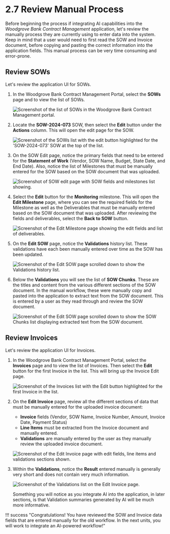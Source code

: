 # 2.7 Review Manual Process

Before beginning the process if integrating AI capabilities into the _Woodgrove Bank Contract Management_ application, let's review the manually process they are currently using to enter data into the system. Keep in mind that a user would need to first read the SOW and Invoice document, before copying and pasting the correct information into the application fields. This manual process can be very time consuming and error-prone.

## Review SOWs

Let's review the application UI for SOWs.

1. In the Woodgrove Bank Contract Management Portal, select the **SOWs** page and to view the list of SOWs.

    ![Screenshot of the list of SOWs in the Woodgrove Bank Contract Management portal.](../img/userportal-sows-list.png)

2. Locate the **SOW-2024-073** SOW, then select the **Edit** button under the **Actions** column. This will open the edit page for the SOW.

    ![Screenshot of the SOWs list with the edit button highlighted for the 'SOW-2024-073' SOW at the top of the list.](../img/userportal-sows-list-first-edit-highlighted.png)

3. On the SOW Edit page, notice the primary fields that need to be entered for the **Statement of Work** (Vendor, SOW Name, Budget, State Date, and End Date). Also, notice the list of Milestones that must be manually entered for the SOW based on the SOW document that was uploaded.

    ![Screenshot of SOW edit page with SOW fields and milestones list showing.](../img/userportal-sow-edit-overview-and-milestones.png)

4. Select the **Edit** button for the **Monitoring** milestone. This will open the **Edit Milestone** page, where you can see the required fields for the Milestone as well as the Deliverables that must be manually entered based on the SOW document that was uploaded. After reviewing the fields and deliverables, select the **Back to SOW** button.

    ![Screenshot of the Edit Milestone page showing the edit fields and list of deliverables.](../img/userportal-edit-sow-edit-milestone-edit.png)

5. On the **Edit SOW** page, notice the **Validations** history list. These validations have each been manually entered over time as the SOW has been updated.

    ![Screenshot of the Edit SOW page scrolled down to show the Validations history list.](../img/userportal-sow-edit-validations-section.png)

6. Below the **Validations** you will see the list of **SOW Chunks**. These are the titles and content from the various different sections of the SOW document. In the manual workflow, these were manually copy and pasted into the application to extract text from the SOW document. This is entered by a user as they read through and review the SOW document.

    ![Screenshot of the Edit SOW page scrolled down to show the SOW Chunks list displaying extracted text from the SOW document.](../img/userportal-sow-edit-sow-chunks.png)

## Review Invoices

Let's review the application UI for Invoices.

1. In the Woodgrove Bank Contract Management Portal, select the **Invoices** page and to view the list of Invoices. Then select the **Edit** button for the first Invoice in the list. This will bring up the Invoice Edit page.

    ![Screenshot of the Invoices list with the Edit button highlighted for the first Invoice in the list.](../img/userportal-invoices-list-edit-highlighted.png)

2. On the **Edit Invoice** page, review all the different sections of data that must be manually entered for the uploaded invoice document:

    - **Invoice** fields (Vendor, SOW Name, Invoice Number, Amount, Invoice Date, Payment Status)
    - **Line Items** must be extracted from the Invoice document and manually entered.
    - **Validations** are manually entered by the user as they manually review the uploaded invoice document.

    ![Screenshot of the Edit Invoice page with edit fields, line items and validations sections shown.](../img/userportal-invoices-edit.png)

3. Within the **Validations**, notice the **Result** entered manually is generally very short and does not contain very much information.

    ![Screenshot of the Validations list on the Edit Invoice page.](../img/userportal-invoices-edit-validations-list-simplt.png)

    Something you will notice as you integrate AI into the application, in later sections, is that Validation summaries generated by AI will be much more informative.

!!! success "Congratulations! You have reviewed the SOW and Invoice data fields that are entered manually for the old workflow. In the next units, you will work to integrate an AI-powered workflow!"
